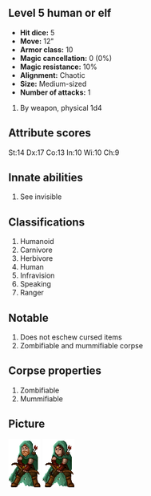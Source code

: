 ## Level 5 human or elf

- **Hit dice:** 5
- **Move:** 12"
- **Armor class:** 10
- **Magic cancellation:** 0 (0%)
- **Magic resistance:** 10%
- **Alignment:** Chaotic
- **Size:** Medium-sized
- **Number of attacks:** 1
1. By weapon, physical 1d4

## Attribute scores

St:14 Dx:17 Co:13 In:10 Wi:10 Ch:9

## Innate abilities

1. See invisible

## Classifications

1. Humanoid
2. Carnivore
3. Herbivore
4. Human
5. Infravision
6. Speaking
7. Ranger

## Notable

1. Does not eschew cursed items
2. Zombifiable and mummifiable corpse

## Corpse properties

1. Zombifiable
2. Mummifiable

## Picture

![Hunter](https://github.com/hyvanmielenpelit/GnollHackTileSet/blob/main/Monsters/hunter/hunter.png?raw=true) ![Hunter](https://github.com/hyvanmielenpelit/GnollHackTileSet/blob/main/Monsters/hunter/hunter_female.png)
